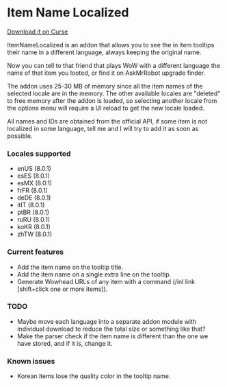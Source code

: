 # Item Name Localized

[Download it on Curse](https://mods.curse.com/addons/wow/item-name-localized)

ItemNameLocalized is an addon that allows you to see the in item tooltips their name in a different language, always keeping the original name.

Now you can tell to that friend that plays WoW with a different language the name of that item you looted, or find it on AskMrRobot upgrade finder.

The addon uses 25-30 MB of memory since all the item names of the selected locale are in the memory. The other available locales are "deleted" to free memory after the addon is loaded, so selecting another locale from the options menu will require a UI reload to get the new locale loaded.

All names and IDs are obtained from the official API, if some item is not localized in some language, tell me and I will try to add it as soon as possible.

### Locales supported
* enUS (8.0.1)
* esES (8.0.1)
* esMX (8.0.1)
* frFR (8.0.1)
* deDE (8.0.1)
* itIT (8.0.1)
* ptBR (8.0.1)
* ruRU (8.0.1)
* koKR (8.0.1)
* zhTW (8.0.1)

### Current features
* Add the item name on the tooltip title.
* Add the item name on a single extra line on the tooltip.
* Generate Wowhead URLs of any item with a command (/inl link [shift+click one or more items]).

### TODO
* Maybe move each language into a separate addon module with individual download to reduce the total size or something like that? 
* Make the parser check if the item name is different than the one we have stored, and if it is, change it.

### Known issues
* Korean items lose the quality color in the tooltip name.
